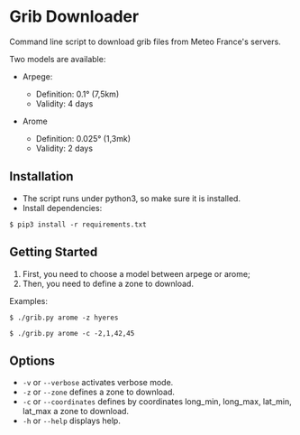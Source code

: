 Grib Downloader
===============

Command line script to download grib files from Meteo France's servers.

Two models are available:

* Arpege:
    * Definition: 0.1° (7,5km)
    * Validity: 4 days

* Arome
    * Definition: 0.025° (1,3mk)
    * Validity: 2 days


Installation
------------

* The script runs under python3, so make sure it is installed.
* Install dependencies:
```
$ pip3 install -r requirements.txt
```


Getting Started
---------------

1. First, you need to choose a model between arpege or arome;
2. Then, you need to define a zone to download.

Examples:
```
$ ./grib.py arome -z hyeres
```

```
$ ./grib.py arome -c -2,1,42,45
```


Options
-------

* `-v` or `--verbose` activates verbose mode.
* `-z` or `--zone` defines a zone to download.
* `-c` or `--coordinates` defines by coordinates long_min, long_max, lat_min, lat_max a zone to download.
* `-h` or `--help` displays help.
